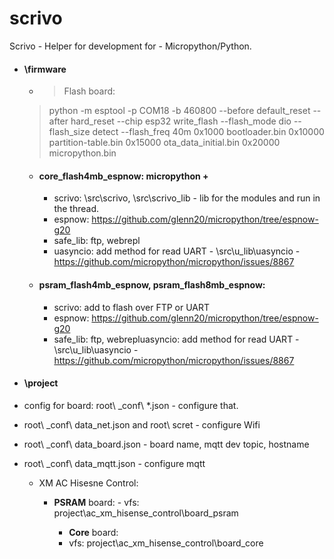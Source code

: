 # scrivo
Scrivo - Helper for development for - Micropython/Python.



- #### \firmware

  - > Flash board:
  >
    > python -m esptool -p COM18 -b 460800 --before default_reset --after hard_reset --chip esp32  write_flash --flash_mode dio --flash_size detect --flash_freq 40m 0x1000 bootloader.bin 0x10000 partition-table.bin 0x15000 ota_data_initial.bin 0x20000 micropython.bin

    
    
  - #### **core**_flash4mb_espnow:  micropython +

    - scrivo: \src\scrivo, \src\scrivo_lib - lib for the modules and run in the thread.
    - espnow: https://github.com/glenn20/micropython/tree/espnow-g20
    - safe_lib: ftp, webrepl
    - uasyncio: add method for read UART - \src\u_lib\uasyncio -https://github.com/micropython/micropython/issues/8867

    

  - #### **psram**_flash4mb_espnow, psram_flash8mb_espnow:

     - scrivo: add to flash over FTP or UART
     -  espnow: https://github.com/glenn20/micropython/tree/espnow-g20
     -  safe_lib: ftp, webrepluasyncio: add method for read UART - \src\u_lib\uasyncio - https://github.com/micropython/micropython/issues/8867

    

- #### **\project**

- config for board: root\ \_conf\\ *.json - configure that. 

- root\ \_conf\\ data_net.json and root\ scret - configure Wifi

- root\ \_conf\\ data_board.json - board name, mqtt dev topic, hostname

- root\ \_conf\\ data_mqtt.json - configure mqtt

  - XM AC Hisesne Control:

    - **PSRAM** board:
		  - vfs: project\ac_xm_hisense_control\board_psram
    
	  - **Core** board:
       - vfs: project\ac_xm_hisense_control\board_core